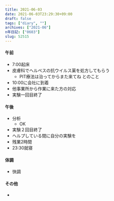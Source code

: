 ```yaml
---
title: 2021-06-03
date: 2021-06-03T23:29:30+09:00
draft: false
tags: ["diary", ""]
archives: ["2021-06"]
n年日記: ["0603"]
slug: 52515
---
```

#### 午前
- 7:00起床
- 皮膚科でヘルペスの抗ウイルス薬を処方してもらう
  - PIT療法は治ってからまた来てね とのこと
- 10:00に会社に到着
- 他事業所から作業に来た方の対応
- 実験一回目終了
#### 午後
- 分析
  - OK
- 実験２回目終了
- ヘルプしている間に自分の実験を
- 残業2時間
- 23:30就寝
#### 体調
- 快調
#### その他
- 